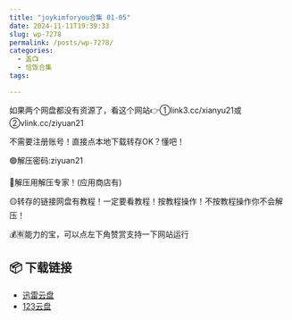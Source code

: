 ```yaml
---
title: "joykimforyou合集 01-05"
date: 2024-11-11T19:39:33
slug: wp-7278
permalink: /posts/wp-7278/
categories:
  - 盖📺
  - 恰饭合集
tags:

---
```


如果两个网盘都没有资源了，看这个网站👉①link3.cc/xianyu21或②vlink.cc/ziyuan21

不需要注册账号！直接点本地下载转存OK？懂吧！

🟢解压密码:ziyuan21

🔵解压用解压专家！(应用商店有)

🟡转存的链接网盘有教程！一定要看教程！按教程操作！不按教程操作你不会解压！

💰🈶能力的宝，可以点左下角赞赏支持一下网站运行

## 📦 下载链接
- [迅雷云盘](https://blziyuan21.com/pay-download/7278?key=1c3de57c0d&down_id=0)
- [123云盘](https://blziyuan21.com/pay-download/7278?key=1c3de57c0d&down_id=1)

